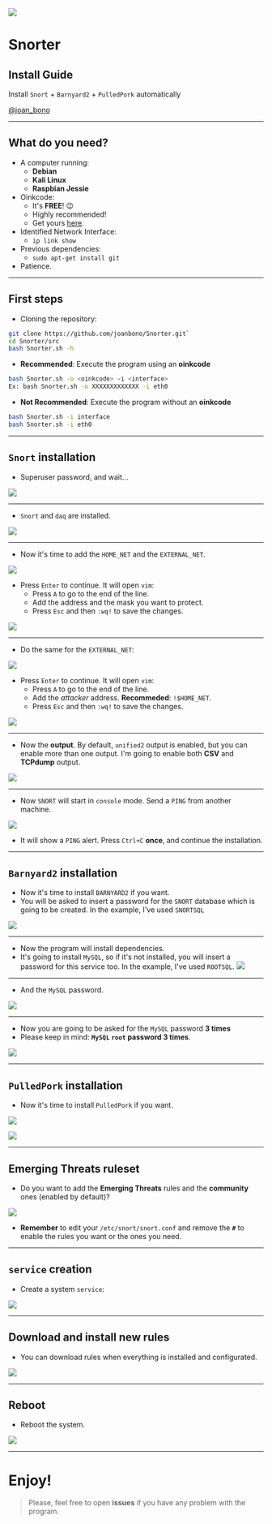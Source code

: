 <!-- $theme: default -->

![](../img/1.png)

# Snorter
## Install Guide

Install `Snort` + `Barnyard2` + `PulledPork` automatically 

[@joan_bono](https://twitter.com/joan_bono)


---

## What do you need?


- A computer running:
	- **Debian**
	- **Kali Linux** 
	- **Raspbian Jessie**
- Oinkcode:
	- It's **FREE**! :wink:
	- Highly recommended!
	- Get yours [here](https://www.snort.org/oinkcodes).
- Identified Network Interface:
	- `ip link show `
- Previous dependencies:
	- `sudo apt-get install git` 
- Patience.

---

## First steps

- Cloning the repository:
~~~bash
git clone https://github.com/joanbono/Snorter.git` 
cd Snorter/src
bash Snorter.sh -h
~~~

- **Recommended**: Execute the program using an **oinkcode** 
~~~bash
bash Snorter.sh -o <oinkcode> -i <interface>
Ex: bash Snorter.sh -o XXXXXXXXXXXXX -i eth0
~~~

- **Not Recommended**: Execute the program without an **oinkcode** 

~~~bash
bash Snorter.sh -i interface
bash Snorter.sh -i eth0
~~~

---

## `Snort` installation

+ Superuser password, and wait...
 

![](../img/2.png)

---

+ `Snort` and `daq` are installed.

![](../img/3.png)

---

+ Now it's time to add the `HOME_NET` and the `EXTERNAL_NET`.

![](../img/4.png)

+ Press `Enter` to continue. It will open `vim`:
	+ Press `A` to go to the end of the line.
	+ Add the address and the mask you want to protect.
	+ Press `Esc` and then `:wq!` to save the changes.

![](../img/5.png)

---

+ Do the same for the `EXTERNAL_NET`:

![](../img/6.png)

+ Press `Enter` to continue. It will open `vim`:
	+ Press `A` to go to the end of the line.
	+ Add the *attacker* address. **Recommeded**: `!$HOME_NET`.
	+ Press `Esc` and then `:wq!` to save the changes.

![](../img/7.png)

---

+ Now the **output**. By default, `unified2` output is enabled, but you can enable more than one output. I'm going to enable both **CSV** and **TCPdump** output.

![](../img/8.png)

---

+ Now `SNORT` will start in `console` mode. Send a `PING` from another machine. 

![](../img/9.png)

+ It will show a `PING` alert. Press `Ctrl+C` **once**, and continue the installation.

---

## `Barnyard2` installation

+ Now it's time to install `BARNYARD2` if you want.
+ You will be asked to insert a password for the `SNORT` database which is going to be created. In the example, I've used `SNORTSQL`

![](../img/10.png)

---

+ Now the program will install dependencies. 
+ It's going to install `MySQL`, so if it's not installed, you will insert a password for this service too. In the example, I've used `ROOTSQL`.
![](../img/11.png)

---

+ And the `MySQL` password.

![](../img/12.png)

---

+ Now you are going to be asked for the `MySQL` password **3 times**
+ Please keep in mind: **`MySQL` `root` password 3 times**.

![](../img/13.png)

---

## `PulledPork` installation

+ Now it's time to install `PulledPork` if you want.

![](../img/14.png)

![](../img/15.png)

---

## **Emerging Threats** ruleset

+ Do you want to add the **Emerging Threats** rules and the **community** ones (enabled by default)?

![](../img/16.png)

+ **Remember** to edit your `/etc/snort/snort.conf` and remove the **`#`** to enable the rules you want or the ones you need.

---

## `service` creation

+ Create a system `service`:

![](../img/17.png)

---

## Download and install new rules

+ You can download rules when everything is installed and configurated.

![](../img/18.png)

---

## Reboot

+ Reboot the system.

![](../img/19.png)

---

# Enjoy!

> Please, feel free to open **issues** if you have any problem with the program.

